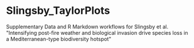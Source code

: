 # Slingsby_TaylorPlots
Supplementary Data and R Markdown workflows for Slingsby et al. "Intensifying post-fire weather and biological invasion drive species loss in a Mediterranean-type biodiversity hotspot"
